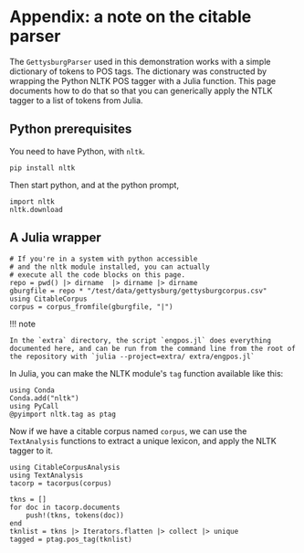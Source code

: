 
# Appendix: a note on the citable parser

The `GettysburgParser` used in this demonstration works with a simple dictionary of tokens to POS tags.  The dictionary was constructed by wrapping the Python NLTK POS tagger with a Julia function. This page documents how to do that so that you can generically apply the NTLK tagger to a list of tokens from Julia.


## Python prerequisites

You need to have Python, with `nltk`.

    pip install nltk

Then start python, and at the python prompt,

    import nltk
    nltk.download

## A Julia wrapper


```@setup parserexample
# If you're in a system with python accessible
# and the nltk module installed, you can actually
# execute all the code blocks on this page.
repo = pwd() |> dirname  |> dirname |> dirname
gburgfile = repo * "/test/data/gettysburg/gettysburgcorpus.csv"
using CitableCorpus
corpus = corpus_fromfile(gburgfile, "|")
```

!!! note
   
    In the `extra` directory, the script `engpos.jl` does everything documented here, and can be run from the command line from the root of the repository with `julia --project=extra/ extra/engpos.jl`



In Julia, you can make the NLTK module's `tag` function available like this:

```
using Conda
Conda.add("nltk")
using PyCall
@pyimport nltk.tag as ptag
```


Now if we have a citable corpus named `corpus`, we can use the `TextAnalysis` functions to extract a unique lexicon, and apply the NLTK tagger to it.



```
using CitableCorpusAnalysis
using TextAnalysis
tacorp = tacorpus(corpus)

tkns = []
for doc in tacorp.documents
    push!(tkns, tokens(doc))
end
tknlist = tkns |> Iterators.flatten |> collect |> unique
tagged = ptag.pos_tag(tknlist)
```

